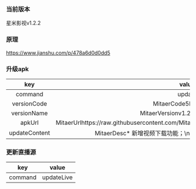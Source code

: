 ### 当前版本
星米影视v1.2.2

### 原理

https://www.jianshu.com/p/478a6d0d0dd5


### 升级apk


| key|value
|:--------:|:---------:
| command   | update      
| versionCode     |MitaerCode5MitaerCode
| versionName | MitaerVersionv1.2.2MitaerVersion
| apkUrl| MitaerUrlhttps://raw.githubusercontent.com/Mitaxing/XingMiMovie/master/xingmi.apkMitaerUrl
|updateContent|MitaerDesc* 新增视频下载功能；\n * 修复已知的bug；\nMitaerDesc


### 更新直播源

| key|value
|:--------:|:---------:
| command   | updateLive      
